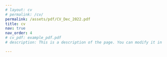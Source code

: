 ```yaml
---
# layout: cv
# permalink: /cv/
permalink: /assets/pdf/CV_Dec_2022.pdf
title: cv
nav: true
nav_order: 4
# cv_pdf: example_pdf.pdf
# description: This is a description of the page. You can modify it in 'pages/_cv.md'. You can also change or remove the top pdf download button.

---
```

